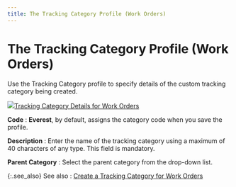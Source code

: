 ```yaml
---
title: The Tracking Category Profile (Work Orders)
---
```


# The Tracking Category Profile (Work Orders)


Use the Tracking Category profile to specify details of the custom tracking category being created.


![]({{site.ct_baseurl}}/img/lens.gif)[Tracking Category Details for Work Orders]({{site.ct_baseurl}}/document-tracking/tracking-work-orders/tracking_category_details_1.html)


**Code**
: **Everest**, by default, assigns the category code when you save the profile.


**Description**
: Enter the name of the tracking category using a maximum of 40 characters of any type. This field is mandatory.


**Parent Category**
: Select the parent category from the drop-down list.


{:.see_also}
See also
: [Create a Tracking Category for Work Orders]({{site.ct_baseurl}}/document-tracking/tracking-work-orders/create_a_tracking_category_for_work_orders.html)
